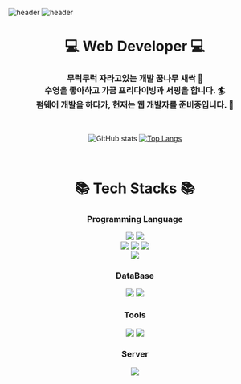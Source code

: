 
<!--
**bin32310/bin32310** is a ✨ _special_ ✨ repository because its `README.md` (this file) appears on your GitHub profile.

Here are some ideas to get you started:

- 🔭 I’m currently working on ...
- 🌱 I’m currently learning ...
- 👯 I’m looking to collaborate on ...
- 🤔 I’m looking for help with ...
- 💬 Ask me about ...
- 📫 How to reach me: ...
- 😄 Pronouns: ...
- ⚡ Fun fact: ...
-->

<!-- 헤더 -->
![header](https://capsule-render.vercel.app/api?color=gradient&customColorList=0,2,2,5,30)
![header](https://capsule-render.vercel.app/api?type=transparent&height=300&color=auto9&section=header&text=Nice%20to%20meet%20you🙋&fontSize=60)

<div align=center>
  <h1>💻 Web Developer 💻</h1>
  <h3>무럭무럭 자라고있는 개발 꿈나무 새싹 🌱 <br>
  수영을 좋아하고 가끔 프리다이빙과 서핑을 합니다. 🏄 <br>
  펌웨어 개발을 하다가, 현재는 웹 개발자를 준비중입니다. 🐥 </h3>
  <br>
  
  <!-- 깃허브 상태 / 자주쓰는 언어 -->
  ![GitHub stats](https://github-readme-stats.vercel.app/api?username=bin32310&show_icons=true)
  [![Top Langs](https://github-readme-stats.vercel.app/api/top-langs/?username=bin32310&layout=compact)](https://github.com/bin32310/github-readme-stats)
</div>
<!-- 기술스택 -->
<br>
<div align=center><h1>📚 Tech Stacks 📚</h1></div>

<div align=center> 
  <h3> Programming Language </h3>

  <img src="https://img.shields.io/badge/html5-E34F26?style=for-the-badge&logo=html5&logoColor=white"> 
  <img src="https://img.shields.io/badge/css-1572B6?style=for-the-badge&logo=css3&logoColor=white"> 
  <br>
  <img src="https://img.shields.io/badge/java-007396?style=for-the-badge&logo=java&logoColor=white">
  <img src="https://img.shields.io/badge/javascript-F7DF1E?style=for-the-badge&logo=javascript&logoColor=black"> 
  <img src="https://img.shields.io/badge/jquery-0769AD?style=for-the-badge&logo=jquery&logoColor=white">
  <br>
  <img src="https://img.shields.io/badge/spring-6DB33F?style=for-the-badge&logo=spring&logoColor=white"> 
  
  <br>
  <h3> DataBase </h3>
  <img src="https://img.shields.io/badge/oracle-F80000?style=for-the-badge&logo=oracle&logoColor=white"> 
  <img src="https://img.shields.io/badge/mysql-4479A1?style=for-the-badge&logo=mysql&logoColor=white"> 

  <br>
  <h3> Tools </h3>

  <img src="https://img.shields.io/badge/git-F05032?style=for-the-badge&logo=git&logoColor=white">
  <img src="https://img.shields.io/badge/github-181717?style=for-the-badge&logo=github&logoColor=white">

  <br>

  <h3> Server </h3>
  <img src="https://img.shields.io/badge/apache tomcat-F8DC75?style=for-the-badge&logo=apachetomcat&logoColor=white">
  <br>
  

  <br>
</div>

<!--
  <div align=center><h1>📚SNS</h1></div>

-->

